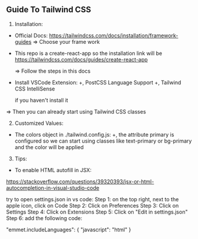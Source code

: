 ## Guide To Tailwind CSS

1. Installation:

- Official Docs:
  https://tailwindcss.com/docs/installation/framework-guides
  => Choose your frame work

- This repo is a create-react-app so the installation link will be
  https://tailwindcss.com/docs/guides/create-react-app

  => Follow the steps in this docs

- Install VSCode Extension:
  +, PostCSS Language Support
  +, Tailwind CSS IntelliSense

  if you haven't install it

=> Then you can already start using Tailwind CSS classes

2. Customized Values:

- The colors object in ./tailwind.config.js:
  +, the attribute primary is configured so we can start using
  classes like text-primary or bg-primary and the color
  will be applied

3. Tips:

- To enable HTML autofill in JSX:

https://stackoverflow.com/questions/39320393/jsx-or-html-autocompletion-in-visual-studio-code

try to open settings.json in vs code:
Step 1: on the top right, next to the apple icon, click on Code
Step 2: Click on Preferences
Step 3: Click on Settings
Step 4: Click on Extensions
Step 5: Click on "Edit in settings.json"
Step 6: add the following code:

"emmet.includeLanguages": {
"javascript": "html"
}
